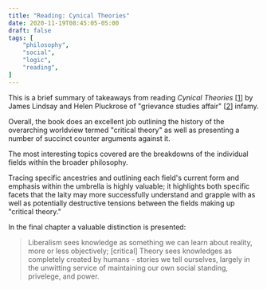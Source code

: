 ```yaml
---
title: "Reading: Cynical Theories"
date: 2020-11-19T08:45:05-05:00
draft: false
tags: [
	"philosophy",
	"social",
	"logic",
	"reading",
]
---
```


This is a brief summary of takeaways from reading _Cynical Theories_ [[1](https://www.amazon.com/Cynical-Theories/dp/1800750048/ref=pd_lpo_14_t_0/140-8974515-7649455?_encoding=UTF8&pd_rd_i=1800750048&pd_rd_r=a5b2f4f1-033d-4fdd-848d-d62001eeaeb1&pd_rd_w=J0LQj&pd_rd_wg=cyDT9&pf_rd_p=7b36d496-f366-4631-94d3-61b87b52511b&pf_rd_r=WWE3GV22QXV1VXKWFTME&psc=1&refRID=WWE3GV22QXV1VXKWFTME "Grievance Studies - Lindsay and Pluckrose")] by James Lindsay and Helen Pluckrose of "grievance studies affair" [[2](https://www.youtube.com/watch?v=kVk9a5Jcd1k&t=104s "Academics expose corruption in Grievance Studies - YouTube")] infamy.

Overall, the book does an excellent job outlining the history of the overarching worldview termed "critical theory" as well as presenting a number of succinct counter arguments against it.

The most interesting topics covered are the breakdowns of the individual fields within the broader philosophy.

Tracing specific ancestries and outlining each field's current form and emphasis within the umbrella is highly valuable; it highlights both specific facets that the laity may more successfully understand and grapple with as well as potentially destructive tensions between the fields making up "critical theory."

In the final chapter a valuable distinction is presented:

> Liberalism sees knowledge as something we can learn about reality, more or less objectively; [critical] Theory sees knowledges as completely created by humans -  stories we tell ourselves, largely in the unwitting service of maintaining our own social standing, privelege, and power.